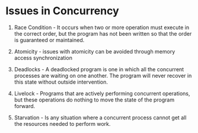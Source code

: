 # Issues in Concurrency

1. Race Condition -  It occurs when two or more operation must execute in the correct order, but the program has not been written so that the order is guaranteed or maintained.

2. Atomicity - issues with atomicity can be avoided through memory access synchronization

3. Deadlocks - A deadlocked program is one in which all the concurrent processes are waiting on one another. The program will never recover in this state without outside intervention.

4. Livelock - Programs that are actively performing concurrent operations, but these operations do nothing to move the state of the program forward.

5. Starvation - Is any situation where a concurrent process cannot get all the resources needed to perform work.
